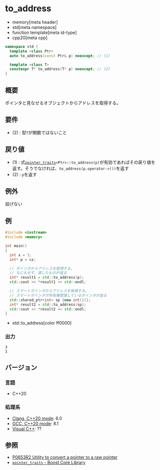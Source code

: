 # to_address
* memory[meta header]
* std[meta namespace]
* function template[meta id-type]
* cpp20[meta cpp]

```cpp
namespace std {
  template <class Ptr>
  auto to_address(const Ptr& p) noexcept; // (1)

  template <class T>
  constexpr T* to_address(T* p) noexcept; // (2)
}
```

## 概要
ポインタと見なせるオブジェクトからアドレスを取得する。


## 要件
- (2) : 型`T`が関数ではないこと


## 戻り値
- (1) : 式[`pointer_traits`](pointer_traits.md)`<Ptr>::to_address(p)`が有効であればその戻り値を返す。そうでなければ、`to_address(p.operator->())`を返す
- (2) : `p`を返す


## 例外
投げない


## 例
```cpp example
#include <iostream>
#include <memory>

int main()
{
  int x = 3;
  int* p = &x;

  // ポインタからアドレスを取得する。
  // なにもせず、渡したものが返る
  int* result1 = std::to_address(p);
  std::cout << *result1 << std::endl;

  // スマートポインタからアドレスを取得する。
  // スマートポインタが所有権管理しているポインタが返る
  std::shared_ptr<int> sp {new int(1)};
  int* result2 = std::to_address(sp);
  std::cout << *result2 << std::endl;
}
```
* std::to_address[color ff0000]

### 出力
```
3
1
```

## バージョン
### 言語
- C++20

### 処理系
- [Clang, C++20 mode](/implementation.md#clang): 6.0
- [GCC, C++20 mode](/implementation.md#gcc): 8.1
- [Visual C++](/implementation.md#visual_cpp): ??


## 参照
- [P0653R2 Utility to convert a pointer to a raw pointer](http://www.open-std.org/jtc1/sc22/wg21/docs/papers/2017/p0653r2.html)
- [`pointer_traits` - Boost Core Library](http://www.boost.org/doc/libs/1_66_0/libs/core/doc/html/core/pointer_traits.html)
